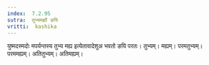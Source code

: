 ```yaml
---
index:  7.2.95
sutra:  तुभ्यमह्यौ ङयि
vritti:  kashika 
---
```


युष्मदस्मदोः मपर्यन्तस्य तुभ्य मह्य इत्येतावादेशुअ भवतो ङयि परतः। तुभ्यम्। मह्यम्। परमतुभ्यम्। परममह्यम्। अतितुभ्यम्। अतिमह्यम्।

